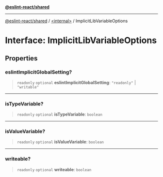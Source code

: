 [**@eslint-react/shared**](../../README.md)

***

[@eslint-react/shared](../../README.md) / [\<internal\>](../README.md) / ImplicitLibVariableOptions

# Interface: ImplicitLibVariableOptions

## Properties

### eslintImplicitGlobalSetting?

> `readonly` `optional` **eslintImplicitGlobalSetting**: `"readonly"` \| `"writable"`

***

### isTypeVariable?

> `readonly` `optional` **isTypeVariable**: `boolean`

***

### isValueVariable?

> `readonly` `optional` **isValueVariable**: `boolean`

***

### writeable?

> `readonly` `optional` **writeable**: `boolean`
